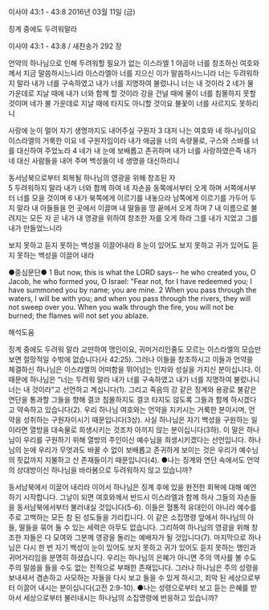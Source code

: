 이사야 43:1 - 43:8 
2016년 03월 11일 (금)

징계 중에도 두려워말라



이사야 43:1 - 43:8 / 새찬송가 292 장


언약의 하나님으로 인해 두려워할 필요가 없는 이스라엘 
1 야곱아 너를 창조하신 여호와께서 지금 말씀하시느니라 이스라엘아 너를 지으신 이가 말씀하시느니라 너는 두려워하지 말라 내가 너를 구속하였고 내가 너를 지명하여 불렀나니 너는 내 것이라 2 네가 물 가운데로 지날 때에 내가 너와 함께 할 것이라 강을 건널 때에 물이 너를 침몰하지 못할 것이며 네가 불 가운데로 지날 때에 타지도 아니할 것이요 불꽃이 너를 사르지도 못하리니

사랑에 눈이 멀어 자기 생명까지도 내어주실 구원자
3 대저 나는 여호와 네 하나님이요 이스라엘의 거룩한 이요 네 구원자임이라 내가 애굽을 너의 속량물로, 구스와 스바를 너를 대신하여 주었노라 4 네가 내 눈에 보배롭고 존귀하며 내가 너를 사랑하였은즉 내가 네 대신 사람들을 내어 주며 백성들이 네 생명을 대신하리니

동서남북으로부터 회복될 하나님의 영광을 위해 창조된 자  
5 두려워하지 말라 내가 너와 함께 하여 네 자손을 동쪽에서부터 오게 하며 서쪽에서부터 너를 모을 것이며 6 내가 북쪽에게 이르기를 내놓으라 남쪽에게 이르기를 가두어 두지 말라 내 아들들을 먼 곳에서 이끌며 내 딸들을 땅 끝에서 오게 하며 7 내 이름으로 불려지는 모든 자 곧 내가 내 영광을 위하여 창조한 자를 오게 하라 그를 내가 지었고 그를 내가 만들었느니라

보지 못하고 듣지 못하는 백성을 이끌어내라
8 눈이 있어도 보지 못하고 귀가 있어도 듣지 못하는 백성을 이끌어 내라

●중심문단● 1 But now, this is what the LORD says-- he who created you, O Jacob, he who formed you, O Israel: "Fear not, for I have redeemed you; I have summoned you by name; you are mine. 2 When you pass through the waters, I will be with you; and when you pass through the rivers, they will not sweep over you. When you walk through the fire, you will not be burned; the flames will not set you ablaze.

해석도움





징계 중에도 두려워 말라 
교만하여 맹인이요, 귀머거리인줄도 모르는 이스라엘의 모습만 보면 절망적일 수밖에 없습니다(사 42:25). 그러나 이들을 창조하시고 이들과 언약을 체결하신 하나님은 이스라엘의 어떠함을 뛰어넘는 인자와 성실을 가지신 분이십니다. 이 때문에 하나님은 “너는 두려워 말라 내가 너를 구속하였고 내가 너를 지명하여 불렀나니 너는 내 것이라”고 선언하고 계십니다(1). 그리고 죽음의 강 같은 징계와 용광로 불같은 연단을 통과할 그들을 향해 결코 침몰하지도 결코 타지도 않도록 그들과 함께 하시겠다고 약속하고 있습니다(2). 우리 하나님 여호와는 언약을 지키시는 거룩한 분이시며, 언약을 성취하는 구원자이시기 때문입니다(3상). 사실 하나님은 자기 백성을 구원하는 일이라면 열방을 대속물로 희생시키는 것조차 아끼지 않는 분이십니다(3하). 이 말은 하나님이 우리를 구원하기 위해 열방의 주인이신 예수님을 희생시키겠다는 선언입니다. 하나님의 눈에 우리가 무엇과도 바꿀 수 없이 보배롭고 존귀하게 보이는 것은 우리가 예수님의 핏값까지 지불하고 산 존재들이기 때문입니다(4). 
●나는 징계와 연단 속에서도 언약의 상대방이신 하나님을 바라봄으로 두려워하지 않고 있습니까?  

동서남북에서 이끌어 내리라
이어서 하나님은 징계 후에 있을 완전한 회복에 대해 예언하기 시작합니다. 그날이 되면 여호와께서 반드시 이스라엘과 함께 하사 그들의 자손들을 동서남북에서부터 불러내실 것입니다(5-6). 이들은 혈통적 유대인이 아니라 예수를 주로 고백하는 모든 참 된 성도들을 가리킵니다. 이 같은 소집명령 앞에서  하나님의 아들, 딸들을 묶어 둘 수 있는 세력은 아무도 없습니다. 그리하여 하나님의 영광을 위해 창조한 자들은 다 모여와 그분께 영광을 돌리는 예배자가 될 것입니다(7). 마지막으로 하나님은 다시 한 번 자기 백성이 눈이 있어도 보지 못하고 귀가 있어도 듣지 못하는 맹인과 귀머거리임을 분명히 하셨습니다. 우리는 하나님의 은혜가 아니면 주의 역사를 볼 수도 주의 말씀을 들을 수도 없는 전적으로 부패한 존재입니다. 그러나 하나님은 주의 성령을 보내셔서 겸손하고 사모하는 자들을 다시 보고 들을 수 있게 하시고, 죄악 된 세상으로부터 이끌어 내시는 분이십니다(고전 2:9-10). 
●나는 성령으로부터 보고 듣는 은혜를 받아서 세상으로부터 불러내시는 하나님의 소집명령에 반응하고 있습니까?